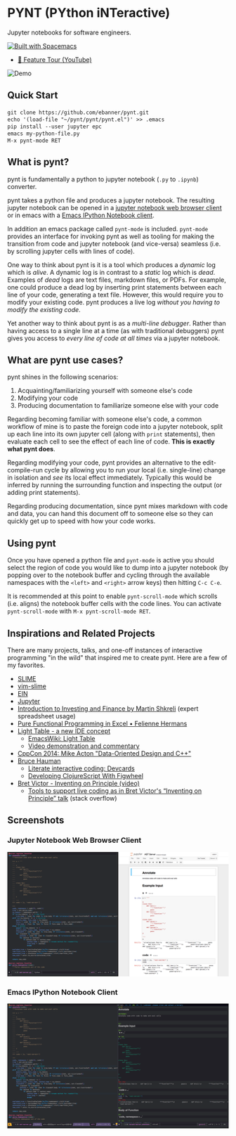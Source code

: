 # PYNT (PYthon iNTeractive)

Jupyter notebooks for software engineers.

[![Built with Spacemacs](https://cdn.rawgit.com/syl20bnr/spacemacs/442d025779da2f62fc86c2082703697714db6514/assets/spacemacs-badge.svg)](http://spacemacs.org)

- [🎥 Feature Tour (YouTube)](http://www.youtube.com/watch?v=qqJbaoS_sH0 "pynt Demo")

![Demo](/img/demo.gif)

## Quick Start

```shell
git clone https://github.com/ebanner/pynt.git
echo '(load-file "~/pynt/pynt/pynt.el")' >> .emacs
pip install --user jupyter epc
emacs my-python-file.py
M-x pynt-mode RET
```

## What is pynt?

pynt is fundamentally a python to jupyter notebook (`.py` to `.ipynb`) converter.

pynt takes a python file and produces a jupyter notebook. The resulting jupyter notebook can be opened in a [jupyter notebook web browser client](#jupyter-notebook-web-browser-client) or in emacs with a [Emacs IPython Notebook client](https://github.com/ebanner/pynt/blob/dev/README.md#emacs-ipython-notebook-client).

In addition an emacs package called `pynt-mode` is included. `pynt-mode` provides an interface for invoking pynt as well as tooling for making the transition from code and jupyter notebook (and vice-versa) seamless (i.e. by scrolling jupyter cells with lines of code).

One way to think about pynt is it is a tool which produces a *dynamic* log which is *alive*. A dynamic log is in contrast to a *static* log which is *dead*. Examples of *dead* logs are text files, markdown files, or PDFs. For example, one could produce a dead log by inserting print statements between each line of your code, generating a text file. However, this would require you to modify your existing code. pynt produces a live log *without you having to modify the existing code*.

Yet another way to think about pynt is as a *multi-line debugger*. Rather than having access to a single line at a time (as with traditional debuggers) pynt gives you access to *every line of code at all times* via a jupyter notebook.

## What are pynt use cases?

pynt shines in the following scenarios:

1. Acquainting/familiarizing yourself with someone else's code
2. Modifying your code
3. Producing documentation to familiarize someone else with your code

Regarding becoming familiar with someone else's code, a common workflow of mine is to paste the foreign code into a jupyter notebook, split up each line into its own jupyter cell (along with `print` statements), then evaluate each cell to see the effect of each line of code. **This is exactly what pynt does**.

Regarding modifying your code, pynt provides an alternative to the edit-compile-run cycle by allowing you to run your local (i.e. single-line) change in isolation and *see* its local effect immediately. Typically this would be inferred by running the surrounding function and inspecting the output (or adding print statements).

Regarding producing documentation, since pynt mixes markdown with code and data, you can hand this document off to someone  else so they can quickly get up to speed with how your code works.

## Using pynt

Once you have opened a python file and `pynt-mode` is active you should select the region of code you would like to dump into a jupyter notebook (by popping over to the notebook buffer and cycling through the available namespaces with the `<left>` and `<right>` arrow keys) then hitting `C-c C-e`.

It is recommended at this point to enable `pynt-scroll-mode` which scrolls (i.e. aligns) the notebook buffer cells with the code lines. You can activate `pynt-scroll-mode` with `M-x pynt-scroll-mode RET`.

## Inspirations and Related Projects

There are many projects, talks, and one-off instances of interactive programming "in the wild" that inspired me to create pynt. Here are a few of my favorites.

- [SLIME](https://common-lisp.net/project/slime/)
- [vim-slime](https://github.com/jpalardy/vim-slime)
- [EIN](http://millejoh.github.io/emacs-ipython-notebook/)
- [Jupyter](http://jupyter.org/)
- [Introduction to Investing and Finance by Martin Shkreli](https://www.youtube.com/watch?v=ARrNYyJEnFI&t=1379s)  (expert spreadsheet usage)
- [Pure Functional Programming in Excel • Felienne Hermans](https://www.youtube.com/watch?v=0yKf8TrLUOw)
- [Light Table - a new IDE concept](http://www.chris-granger.com/2012/04/12/light-table-a-new-ide-concept/)
    - [EmacsWiki: Light Table](https://www.emacswiki.org/emacs/LightTable)
    - [Video demonstration and commentary](https://www.youtube.com/watch?v=TgHvRcbYJ-8)
- [CppCon 2014: Mike Acton "Data-Oriented Design and C++"](https://www.youtube.com/watch?v=rX0ItVEVjHc)
- [Bruce Hauman](http://rigsomelight.com/)
    - [Literate interactive coding: Devcards](https://www.youtube.com/watch?v=G7Z_g2fnEDg)
    - [Developing ClojureScript With Figwheel](https://www.youtube.com/watch?v=j-kj2qwJa_E)
- [Bret Victor - Inventing on Principle (video)](https://vimeo.com/36579366)
    - [Tools to support live coding as in Bret Victor's “Inventing on Principle” talk](https://stackoverflow.com/questions/9448215/tools-to-support-live-coding-as-in-bret-victors-inventing-on-principle-talk)  (stack overflow)

## Screenshots

### Jupyter Notebook Web Browser Client

![Browser](/img/browser.png)

### Emacs IPython Notebook Client

![EIN](/img/ein.png)
